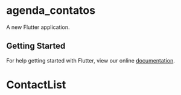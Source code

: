 # agenda_contatos

A new Flutter application.

## Getting Started

For help getting started with Flutter, view our online
[documentation](https://flutter.io/).
# ContactList
